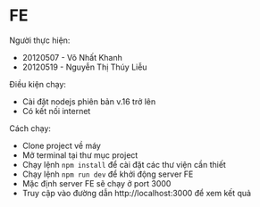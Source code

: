 # FE

Người thực hiện:

- 20120507 - Võ Nhất Khanh
- 20120519 - Nguyễn Thị Thúy Liễu

Điều kiện chạy:

- Cài đặt nodejs phiên bản v.16 trở lên
- Có kết nối internet

Cách chạy:

- Clone project về máy
- Mở terminal tại thư mục project
- Chạy lệnh `npm install` để cài đặt các thư viện cần thiết
- Chạy lệnh `npm run dev` để khởi động server FE
- Mặc định server FE sẽ chạy ở port 3000
- Truy cập vào đường dẫn http://localhost:3000 để xem kết quả
